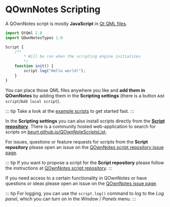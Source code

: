 # QOwnNotes Scripting

A QOwnNotes script is mostly **JavaScript** in [Qt QML files](https://doc.qt.io/qt-5/qtqml-index.html).

```js
import QtQml 2.0
import QOwnNotesTypes 1.0

Script {
    /**
        * Will be run when the scripting engine initializes
        */
    function init() {
        script.log("Hello world!");
    }
}
```

You can place those QML files anywhere you like and **add them in QOwnNotes**
by adding them in the **Scripting settings** (there is a button `Add script`/`Add local script`).

::: tip
Take a look at the [example scripts](https://github.com/pbek/QOwnNotes/blob/main/docs/scripting/examples)
to get started fast.
:::

In the **Scripting settings** you can also install scripts directly from the [**Script repository**](https://github.com/qownnotes/scripts).
There is a community hosted web-application to search for scripts on [beurt.github.io/QOwnNoteScriptsList](https://beurt.github.io/QOwnNoteScriptsList/).

For issues, questions or feature requests for scripts from the **Script repository** please open
an issue on the [QOwnNotes script repository issue page](https://github.com/qownnotes/scripts/issues).

::: tip
If you want to propose a script for the **Script repository** please follow the
instructions at [QOwnNotes script repository](https://github.com/qownnotes/scripts).
:::

If you need access to a certain functionality in QOwnNotes or have
questions or ideas please open an issue on the [QOwnNotes issue page](https://github.com/pbek/QOwnNotes/issues).

::: tip
For logging, you can use the `script.log()` command to log to the *Log panel*,
which you can turn on in the *Window / Panels* menu.
:::

